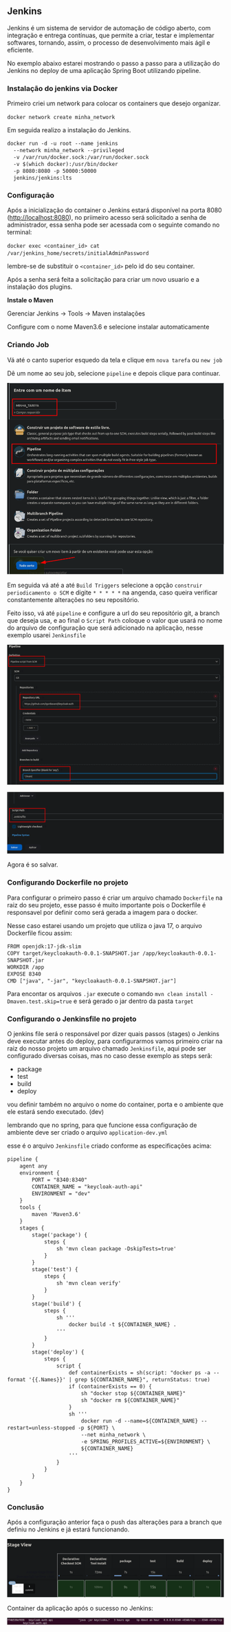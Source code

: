 ## Jenkins

Jenkins é um sistema de servidor de automação de código aberto, com integração e entrega contínuas, que permite a criar, testar e implementar  softwares, tornando, assim, o processo de desenvolvimento mais ágil e eficiente.

No exemplo abaixo estarei mostrando o passo a passo para a utilização do Jenkins no deploy de uma aplicação Spring Boot utilizando pipeline.

### Instalação do jenkins via Docker

Primeiro criei um network para colocar os containers que desejo organizar.

`docker network create minha_network`

Em seguida realizo a instalação do Jenkins.

```
docker run -d -u root --name jenkins
  --network minha_network --privileged
  -v /var/run/docker.sock:/var/run/docker.sock
  -v $(which docker):/usr/bin/docker
  -p 8080:8080 -p 50000:50000
  jenkins/jenkins:lts
```

### Configuração

Após a inicialização do container o Jenkins estará disponível na porta 8080 ([http://localhost:8080](http://localhost:8080)), no priimeiro acesso será solicitado a senha de administrador, essa senha pode ser acessada com o seguinte comando no terminal:

`docker exec <container_id> cat /var/jenkins_home/secrets/initialAdminPassword`

lembre-se de substituir o `<container_id>` pelo id do seu container.

Após a senha será feita a solicitação para criar um novo usuario e a instalação dos plugins.

**Instale o Maven**

Gerenciar Jenkins -> Tools -> Maven instalações

Configure com o nome Maven3.6 e selecione instalar automaticamente

### Criando Job

Vá até o canto superior esquedo da tela e clique em `nova tarefa` ou `new job`

Dê um nome ao seu job, selecione `pipeline` e depois clique para continuar.

![imagem](imagens/criando_job.png)

Em seguida vá até a até `Build Triggers` selecione a opção `construir periodicamento o SCM` e digite `* * * * *` na angenda, caso queira verificar constantemente alterações no seu repositório.

Feito isso, vá até `pipeline` e configure a url do seu repositório git, a branch que deseja usa, e ao final o `Script Path` coloque o valor que usará no nome do arquivo de configuração que será adicionado na aplicação, nesse exemplo usarei `Jenkinsfile`

![imagem](imagens/configurando_git.png)

![imagem](imagens/jenkinsfile.png)

Agora é so salvar.

### Configurando Dockerfile no projeto

Para configurar o primeiro passo é criar um arquivo chamado `Dockerfile` na raiz do seu projeto, esse passo é muito importante pois o Dockerfile é responsavel por definir como será gerada a imagem para o docker.

Nesse caso estarei usando um projeto que utiliza o java 17, o arquivo Dockerfile ficou assim:

```
FROM openjdk:17-jdk-slim
COPY target/keycloakauth-0.0.1-SNAPSHOT.jar /app/keycloakauth-0.0.1-SNAPSHOT.jar
WORKDIR /app
EXPOSE 8340
CMD ["java", "-jar", "keycloakauth-0.0.1-SNAPSHOT.jar"]
```

Para encontar os arquivos `.jar` execute o comando `mvn clean install -Dmaven.test.skip=true` e será gerado o jar dentro da pasta `target`

### Configurando o Jenkinsfile no projeto

O jenkins file será o responsável por dizer quais passos (stages) o Jenkins deve executar antes do deploy, para configurarmos vamos primeiro criar na raiz do nosso projeto um arquivo chamado `Jenkinsfile`, aqui pode ser configurado diversas coisas, mas no caso desse exemplo as steps serã:

* package
* test
* build
* deploy

vou definir também no arquivo o nome do container, porta e o ambiente que ele estará sendo executado. (dev)

lembrando que no spring, para que funcione essa configuração de ambiente deve ser criado o arquivo `application-dev.yml`

esse é o arquivo `Jenkinsfile` criado conforme as especificações acima:

```
pipeline {
    agent any
    environment {
        PORT = "8340:8340"
        CONTAINER_NAME = "keycloak-auth-api"
        ENVIRONMENT = "dev"
    }
    tools {
        maven 'Maven3.6'
    }
    stages {
        stage('package') {
            steps {
                sh 'mvn clean package -DskipTests=true'
            }
        }
        stage('test') {
            steps {
                sh 'mvn clean verify'
            }
        }
        stage('build') {
            steps {
                sh '''
                    docker build -t ${CONTAINER_NAME} .
                '''
            }
        }
        stage('deploy') {
            steps {
                script {
                    def containerExists = sh(script: "docker ps -a --format '{{.Names}}' | grep ${CONTAINER_NAME}", returnStatus: true)
                    if (containerExists == 0) {
                        sh "docker stop ${CONTAINER_NAME}"
                        sh "docker rm ${CONTAINER_NAME}"
                    }
                    sh '''
                        docker run -d --name=${CONTAINER_NAME} --restart=unless-stopped -p ${PORT} \
                        --net minha_network \
                        -e SPRING_PROFILES_ACTIVE=${ENVIRONMENT} \
                        ${CONTAINER_NAME}
                    '''
                }
            }
        }
    }
}

```

### Conclusão

Após a configuração anterior faça o push das alterações para a branch que definiu no Jenkins e já estará funcionando.

![imagem](imagens/stages.png)

Container da aplicação após o sucesso no Jenkins:

![imagem](imagens/container.png)
